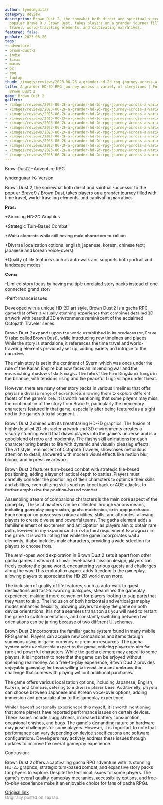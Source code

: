 ```yaml
---
author: lyndonguitar
category: Review
description: Brown Dust 2, the somewhat both direct and spiritual successor to the
  popular Brave 9 / Brown Dust, takes players on a grander journey filled with time
  travel, world-traveling elements, and captivating narratives.
featured: false
pubDate: 2023-06-26
tags:
- adventure
- brown-dust-2
- indie
- linux
- macos
- pc
- rpg
- taptap
thumb: /images/reviews/2023-06-26-a-grander-hd-2d-rpg-journey-across-a-variety-of-storylines--full-review---brown-dust-2-0.avif
title: A grander HD-2D RPG journey across a variety of storylines | Full Review -
  Brown Dust 2
game: Brown Dust 2
gallery:
- /images/reviews/2023-06-26-a-grander-hd-2d-rpg-journey-across-a-variety-of-storylines--full-review---brown-dust-2-0.avif
- /images/reviews/2023-06-26-a-grander-hd-2d-rpg-journey-across-a-variety-of-storylines--full-review---brown-dust-2-1.avif
- /images/reviews/2023-06-26-a-grander-hd-2d-rpg-journey-across-a-variety-of-storylines--full-review---brown-dust-2-2.avif
- /images/reviews/2023-06-26-a-grander-hd-2d-rpg-journey-across-a-variety-of-storylines--full-review---brown-dust-2-3.avif
- /images/reviews/2023-06-26-a-grander-hd-2d-rpg-journey-across-a-variety-of-storylines--full-review---brown-dust-2-4.avif
- /images/reviews/2023-06-26-a-grander-hd-2d-rpg-journey-across-a-variety-of-storylines--full-review---brown-dust-2-5.avif
- /images/reviews/2023-06-26-a-grander-hd-2d-rpg-journey-across-a-variety-of-storylines--full-review---brown-dust-2-6.avif
- /images/reviews/2023-06-26-a-grander-hd-2d-rpg-journey-across-a-variety-of-storylines--full-review---brown-dust-2-7.avif
- /images/reviews/2023-06-26-a-grander-hd-2d-rpg-journey-across-a-variety-of-storylines--full-review---brown-dust-2-8.avif
- /images/reviews/2023-06-26-a-grander-hd-2d-rpg-journey-across-a-variety-of-storylines--full-review---brown-dust-2-9.avif
- /images/reviews/2023-06-26-a-grander-hd-2d-rpg-journey-across-a-variety-of-storylines--full-review---brown-dust-2-10.avif
- /images/reviews/2023-06-26-a-grander-hd-2d-rpg-journey-across-a-variety-of-storylines--full-review---brown-dust-2-11.avif
---
```

BrownDust2 - Adventure RPG

lyndonguitar
PC Version

Brown Dust 2, the somewhat both direct and spiritual successor to the popular Brave 9 / Brown Dust, takes players on a grander journey filled with time travel, world-traveling elements, and captivating narratives.


**Pros:**


+Stunning HD-2D Graphics

+Strategic Turn-Based Combat

+Waifu elements while still having male characters to collect

+Diverse localization options (english, japanese, korean, chinese text; japanese and korean voice-overs)

+Quality of life features such as auto-walk and supports both portrait and landscape modes


**Cons:**


-Limited story focus by having multiple unrelated story packs instead of one connected grand story

-Performance issues

Developed with a unique HD-2D art style, Brown Dust 2 is a gacha RPG game that offers a visually stunning experience that combines detailed 2D artwork with beautiful 3D environments reminiscent of the acclaimed Octopath Traveler series.

Brown Dust 2 expands upon the world established in its predecessor, Brave 9 (also called Brown Dust), while introducing new timelines and places. While the story is standalone, it references the time travel and world-traveling elements previously set up, adding variety and intrigue to the narrative.

The main story is set in the continent of Svern, which was once under the rule of the Karian Empire but now faces an impending war and the encroaching shadow of dark magic. The fate of the Five Kingdoms hangs in the balance, with tensions rising and the peaceful Lugo village under threat.

However, there are many other story packs in various timelines that offer players a diverse range of adventures, allowing them to explore different facets of the game's lore. It is worth mentioning that some players may miss the continuation of the story from Brave 9, particularly the mercenary characters featured in that game, especially after being featured as a slight nod in the game’s tutorial segment.

Brown Dust 2 shines with its breathtaking HD-2D graphics. The fusion of highly detailed 2D character artwork and 3D environments creates a visually stunning world that draws players into the game's universe and is a good blend of retro and modernity. The flashy skill animations for each character bring battles to life with dynamic and visually pleasing effects. The art style, reminiscent of Octopath Traveler, showcases meticulous attention to detail, showered with modern visual effects like motion blur, bloom, and impressive artwork.

Brown Dust 2 features turn-based combat with strategic tile-based positioning, adding a layer of tactical depth to battles. Players must carefully consider the positioning of their characters to optimize their skills and abilities, even utilizing skills such as knockback or AOE attacks, to further emphasize the position-based combat.

Assembling a team of companions characters is the main core aspect of the gameplay. These characters can be collected through various means, including gameplay progression, gacha mechanics, or in-app purchases. Each companion possesses unique abilities, skills, and attributes, allowing players to create diverse and powerful teams. The gacha element adds a familiar element of excitement and anticipation as players aim to obtain rare pulls, however in my experience it is not a hard requirement to progress in the game. It is worth noting that while the game incorporates waifu elements, it also includes male characters, providing a wide selection for players to choose from.

The semi-open world exploration in Brown Dust 2 sets it apart from other gacha games. Instead of a linear level-based mission design, players can freely explore the game world, encountering various quests and challenges along the way. This exploration aspect adds freedom to the gameplay, allowing players to appreciate the HD-2D world even more.

The inclusion of quality of life features, such as auto-walk to quest destinations and fast-forwarding dialogues, streamlines the gameplay experience, making it more convenient for players looking to skip parts that they want to skip. The inclusion of both horizontal and vertical gameplay modes enhances flexibility, allowing players to enjoy the game on both device orientations. It is not a seamless transition as you will need to restart the game to switch orientations, and constantly switching between two orientations can be jarring because of two different UI schemes.

Brown Dust 2 incorporates the familiar gacha system found in many mobile RPG games. Players can acquire new companions and items through summons using in-game currency or premium resources. The gacha system adds a collectible aspect to the game, enticing players to aim for rare and powerful characters. While the gacha element may appeal to some players, it is important to note that the game can be enjoyed without spending real money. As a free-to-play experience, Brown Dust 2 provides enjoyable gameplay for those willing to invest time and embrace the challenge that comes with playing without additional purchases.

The game offers various localization options, including Japanese, English, Korean, and Chinese, catering to a diverse player base. Additionally, players can choose between Japanese and Korean voice-over options, adding immersion and personalization to the gameplay experience.

While I haven’t personally experienced this myself, it is worth mentioning that some players have reported performance issues on certain devices. These issues include sluggishness, increased battery consumption, occasional crashes, and bugs. The game's demanding nature on hardware may pose challenges for some players. However, it is important to note that performance can vary depending on device specifications and software configurations. Developers may actively address these issues through updates to improve the overall gameplay experience.

Conclusion:

Brown Dust 2 offers a captivating gacha RPG adventure with its stunning HD-2D graphics, strategic turn-based combat, and expansive story packs for players to explore. Despite the technical issues for some players. The game's overall quality, gameplay mechanics, accessibility options, and free-to-play experience make it an enjoyable choice for fans of gacha RPGs.

[Original link](https://www.taptap.io/post/5908118)<br><span style="font-size: 0.95em; color: #888;">Originally posted on TapTap.</span>